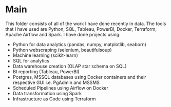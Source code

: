 # Main
This folder consists of all of the work I have done recently in data. The tools that I have used are Python, SQL, Tableau, PowerBI, Docker, Terraform, Apache Airflow and Spark. I have done projects using:
- Python for data analytics (pandas, numpy, matplotlib, seaborn)
- Python webscraping (selenium, beautifulsoup)
- Machine learning (scikit-learn)
- SQL for analytics
- Data warehouse creation (OLAP star schema on SQL)
- BI reporting (Tableau, PowerBI)
- Postgres, MSSQL databases using Docker containers and their respective GUI i.e. PgAdmin and MSSMS
- Scheduled Pipelines using Airflow on Docker
- Data transformation using Spark
- Infrastructure as Code using Terraform
